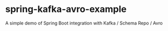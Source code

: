 # spring-kafka-avro-example
A simple demo of Spring Boot integration with Kafka / Schema Repo / Avro
